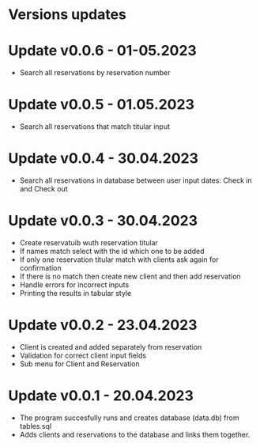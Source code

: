  # Versions updates
 
# Update v0.0.6 - 01-05.2023
- Search all reservations by reservation number
 
# Update v0.0.5 - 01.05.2023
- Search all reservations that match titular input
 
# Update v0.0.4 - 30.04.2023
- Search all reservations in database between user input dates: Check in and Check out

# Update v0.0.3 - 30.04.2023
- Create reservatuib wuth reservation titular
- If names match select with the id which one to be added
- If only one reservation titular match with clients ask again for confirmation
- If there is no match then create new client and then add reservation
- Handle errors for incorrect inputs
- Printing the results in tabular style

# Update v0.0.2 - 23.04.2023
- Client is created and added separately from reservation
- Validation for correct client input fields
- Sub menu for Client and Reservation

# Update v0.0.1 - 20.04.2023
- The program succesfully runs and creates database (data.db) from tables.sql 
- Adds clients and reservations to the database and links them together.
